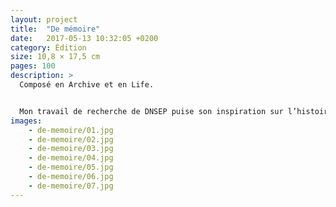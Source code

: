 ```yaml
---
layout: project
title:  "De mémoire"
date:   2017-05-13 10:32:05 +0200
category: Édition
size: 10,8 × 17,5 cm
pages: 100
description: >
  Composé en Archive et en Life.  


  Mon travail de recherche de DNSEP puise son inspiration sur l’histoire de mes parents et aborde la question de la transmission de l’image photographique. Certains évènements historiques demeurent sans images, il s’agit ici d’analyser les effets que cela produit sur l’imaginaire et la conscience collective.
images: 
    - de-memoire/01.jpg
    - de-memoire/02.jpg
    - de-memoire/03.jpg
    - de-memoire/04.jpg
    - de-memoire/05.jpg
    - de-memoire/06.jpg
    - de-memoire/07.jpg
---
```

